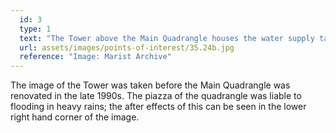 ```yaml
---
  id: 3
  type: 1
  text: "The Tower above the Main Quadrangle houses the water supply tank for the whole College. The College has two boreholes on the property, one of which dates back to the 1920s when the grounds were prepared for use as a school, and is located within the Workshop building itself. The pump has since been replaced but the hole has remained a plentiful source of water for the College to this day. Water from the two boreholes (the second is located on the top field) is combined with a municipal supply in this tower tank."
  url: assets/images/points-of-interest/35.24b.jpg
  reference: "Image: Marist Archive"
---
```

The image of the Tower was taken before the Main Quadrangle was renovated in the late 1990s. The piazza of the quadrangle was liable to flooding in heavy rains; the after effects of this can be seen in the lower right hand corner of the image. 

